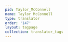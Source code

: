 ```yaml
---
pid: Taylor_McConnell
name: Taylor McConnell
type: translator
order: '147'
layout: tagpage
collection: translator_tags
---
```


